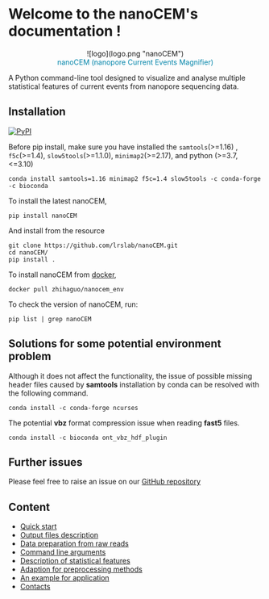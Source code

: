 # Welcome to the nanoCEM's documentation !


 <center>![logo](logo.png "nanoCEM") </center>


<center><span style="color:#0084A9;">nanoCEM (nanopore Current Events Magnifier) </span></center>

A Python command-line tool designed to  visualize and analyse multiple statistical features of current events from nanopore sequencing data.

## Installation
<a href="https://pypi.python.org/pypi/nanoCEM" rel="pypi">![PyPI](https://img.shields.io/pypi/v/nanoCEM?color=green) </a>

Before pip install, make sure you have installed the `samtools`(>=1.16) , `f5c`(>=1.4), `slow5tools`(>=1.1.0), `minimap2`(>=2.17), and python  (>=3.7,<=3.10)

    conda install samtools=1.16 minimap2 f5c=1.4 slow5tools -c conda-forge -c bioconda 

To install the latest nanoCEM,

    pip install nanoCEM

And install from the resource

    git clone https://github.com/lrslab/nanoCEM.git
    cd nanoCEM/
    pip install .
To install nanoCEM from [docker](https://hub.docker.com/r/zhihaguo/nanocem_env),

    docker pull zhihaguo/nanocem_env
    
To check the version of nanoCEM, run:

    pip list | grep nanoCEM

## Solutions for some potential environment problem
Although it does not affect the functionality, the issue of possible missing header files caused by **samtools** installation by conda can be resolved with the following command.

    conda install -c conda-forge ncurses

The potential **vbz** format compression issue when reading **fast5** files.

    conda install -c bioconda ont_vbz_hdf_plugin

## Further issues

Please feel free to raise an issue on our [GitHub repository](https://github.com/lrslab/nanoCEM)

## Content

* [Quick start](tutorials.md)
* [Output files description](output_format.md)
* [Data preparation from raw reads](preparation.md)
* [Command line arguments](argument.md)
* [Description of statistical features](statistics.md)
* [Adaption for preprocessing methods](adaption.md)
* [An example for application](example.md)
* [Contacts](contact.md)
